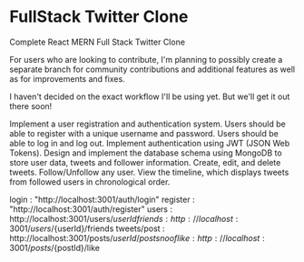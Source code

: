 # FullStack Twitter Clone

Complete React MERN Full Stack Twitter Clone

For users who are looking to contribute, I'm planning to possibly create a separate branch for community contributions and additional features as well as for improvements and fixes.

I haven't decided on the exact workflow I'll be using yet. But we'll get it out there soon!

Implement a user registration and authentication system.
Users should be able to register with a unique username and password.
Users should be able to log in and log out.
Implement authentication using JWT (JSON Web Tokens).
Design and implement the database schema using MongoDB to store user data, tweets and follower information.
Create, edit, and delete tweets.
Follow/Unfollow any user.
View the timeline, which displays tweets from followed users in chronological order.

login : "http://localhost:3001/auth/login"
register : "http://localhost:3001/auth/register"
users : http://localhost:3001/users/${userId}
friends : http://localhost:3001/users/${userId}/friends
tweets/post : http://localhost:3001/posts/${userId}/posts
no of like : http://localhost:3001/posts/${postId}/like
